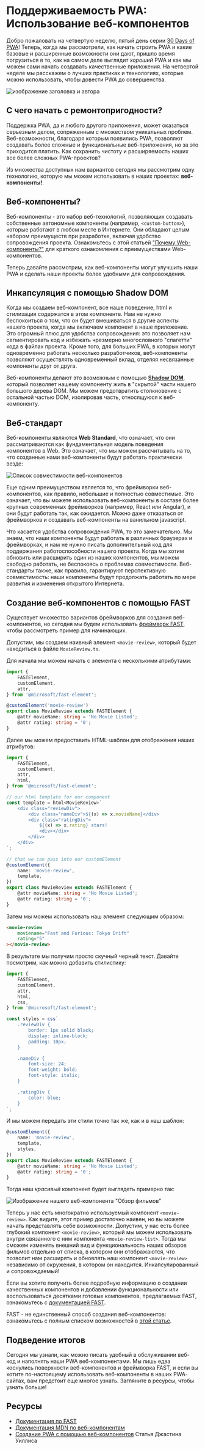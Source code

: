 # Поддерживаемость PWA: Использование веб-компонентов

Добро пожаловать на четвертую неделю, пятый день серии [30 Days of PWA](https://aka.ms/learn-pwa/30Days-blog)! Теперь, когда мы рассмотрели, как начать строить PWA и какие базовые и расширенные возможности они дают, пришло время погрузиться в то, как на самом деле выглядит _хороший_ PWA и как мы можем сами начать создавать качественные приложения. На четвертой неделе мы расскажем о лучших практиках и технологиях, которые можно использовать, чтобы довести PWA до совершенства.

![изображение заголовка и автора](_media/day5.png)

## С чего начать с ремонтопригодности?

Поддержка PWA, да и любого другого приложения, может оказаться серьезным делом, сопряженным с множеством уникальных проблем. Веб-возможности, благодаря которым появились PWA, позволяют создавать более сложные и функциональные веб-приложения, но за это приходится платить. Как сохранить чистоту и расширяемость наших все более сложных PWA-проектов?

Из множества доступных нам вариантов сегодня мы рассмотрим одну технологию, которую мы можем использовать в наших проектах: **веб-компоненты!**.

## Веб-компоненты?

Веб-компоненты - это набор веб-технологий, позволяющих создавать собственные автономные компоненты (например, `<custom-button>`), которые работают в любом месте в Интернете. Они обладают целым набором преимуществ при разработке, включая удобство сопровождения проекта. Ознакомьтесь с этой статьей ["Почему Web-компоненты?"](https://aka.ms/learn-pwa/30days-4.5/fast.design/docs/resources/why-web-components) для краткого ознакомления с преимуществами Web-компонентов.

Теперь давайте рассмотрим, как веб-компоненты могут улучшить наши PWA и сделать наши проекты более удобными для сопровождения.

## Инкапсуляция с помощью Shadow DOM

Когда мы создаем веб-компонент, все наше поведение, html и стилизация содержатся в этом компоненте. Нам не нужно беспокоиться о том, что он будет вмешиваться в другие аспекты нашего проекта, когда мы включаем компонент в наше приложение. Это огромный плюс для удобства сопровождения: это позволяет нам сегментировать код и избежать чрезмерно многословного "спагетти" кода в файлах проекта. Кроме того, для больших PWA, в которых могут одновременно работать несколько разработчиков, веб-компоненты позволяют осуществлять одновременный вклад, отделяя несвязанные компоненты друг от друга.

Веб-компоненты делают это возможным с помощью [**Shadow DOM**](https://aka.ms/learn-pwa/30days-4.5/developer.mozilla.org/docs/Web/Web_Components/Using_shadow_DOM), который позволяет нашему компоненту жить в "скрытой" части нашего большого дерева DOM. Мы можем предотвратить столкновение с остальной частью DOM, изолировав часть, относящуюся к веб-компоненту.

## Веб-стандарт

Веб-компоненты являются **Web Standard**, что означает, что они рассматриваются как фундаментальная модель поведения компонентов в Web. Это означает, что мы можем рассчитывать на то, что созданные нами веб-компоненты будут работать практически везде:

![Список совместимости веб-компонентов](_media/component-web-standards.png)

Еще одним преимуществом является то, что фреймворки веб-компонентов, как правило, небольшие и полностью совместимые. Это означает, что вы можете использовать веб-компоненты в составе более крупных современных фреймворков (например, React или Angular), и они будут работать так, как ожидается. Можно даже отказаться от фреймворков и создавать веб-компоненты на ванильном javascript.

Что касается удобства сопровождения PWA, то это замечательно. Мы знаем, что наши компоненты будут работать в различных браузерах и фреймворках, и нам не нужно писать дополнительный код для поддержания работоспособности нашего проекта. Когда мы хотим обновить или расширить один из наших компонентов, мы можем свободно работать, не беспокоясь о проблемах совместимости. Веб-стандарты также, как правило, гарантируют перспективную совместимость: наши компоненты будут продолжать работать по мере развития и изменения открытого Интернета.

## Создание веб-компонентов с помощью FAST

Существует множество вариантов фреймворков для создания веб-компонентов, но сегодня мы будем использовать [фреймворк FAST](https://aka.ms/learn-pwa/30days-4.5/fast.design/docs/introduction), чтобы рассмотреть пример для начинающих.

Допустим, мы создаем наивный элемент `<movie-review>`, который будет находиться в файле `MovieReview.ts`.

Для начала мы можем начать с элемента с несколькими атрибутами:

```typescript
import {
    FASTElement,
    customElement,
    attr,
} from '@microsoft/fast-element';

@customElement('movie-review')
export class MovieReview extends FASTElement {
    @attr movieName: string = 'No Movie Listed';
    @attr rating: string = '0';
}
```

Далее мы можем предоставить HTML-шаблон для отображения наших атрибутов:

```typescript
import {
    FASTElement,
    customElement,
    attr,
    html,
} from '@microsoft/fast-element';

// our html template for our component
const template = html<MovieReview>`
    <div class="reviewDiv">
        <div class="nameDiv">${(x) => x.movieName}</div>
        <div class="ratingDiv">
            ${(x) => x.rating} stars!
            <div></div>
        </div>
    </div>
`;

// that we can pass into our customElement
@customElement({
    name: 'movie-review',
    template,
})
export class MovieReview extends FASTElement {
    @attr movieName: string = 'No Movie Listed';
    @attr rating: string = '0';
}
```

Затем мы можем использовать наш элемент следующим образом:

```html
<movie-review
    moviename="Fast and Furious: Tokyo Drift"
    rating="5"
></movie-review>
```

В результате мы получим просто скучный черный текст. Давайте посмотрим, как можно добавить стилистику:

```typescript
import {
    FASTElement,
    customElement,
    attr,
    html,
    css,
} from '@microsoft/fast-element';

const styles = css`
    .reviewDiv {
        border: 1px solid black;
        display: inline-block;
        padding: 10px;
    }

    .nameDiv {
        font-size: 24;
        font-weight: bold;
        font-style: italic;
    }

    .ratingDiv {
        color: blue;
    }
`;
```

И мы можем передать эти стили точно так же, как и в наш шаблон:

```typescript
@customElement({
    name: 'movie-review',
    template,
    styles,
})
export class MovieReview extends FASTElement {
    @attr movieName: string = 'No Movie Listed';
    @attr rating: string = '0';
}
```

Тогда наш _красивый_ компонент будет выглядеть примерно так:

![Изображение нашего веб-компонента "Обзор фильмов"](_media/movie-review.png)

Теперь у нас есть многократно используемый компонент `<movie-review>`. Как видите, этот пример достаточно наивен, но вы можете начать представлять себе возможности. Допустим, у нас есть более глубокий компонент `<movie-review>`, который мы можем использовать внутри связанного с ним компонента `<movie-review-list>`. Тогда мы сможем изменять внешний вид и функциональность наших обзоров фильмов отдельно от списка, в котором они отображаются, что позволит нам расширять и обновлять наш компонент `<movie-review>` независимо от окружения, в котором он находится. Инкапсулированный и сопровождаемый!

Если вы хотите получить более подробную информацию о создании качественных компонентов и добавлении функциональности или воспользоваться десятками готовых компонентов, предлагаемых FAST, ознакомьтесь с [документацией FAST](https://aka.ms/learn-pwa/30days-4.5/fast.design/docs/introduction).

FAST - не единственный способ создания веб-компонентов: ознакомьтесь с полным списком возможностей в [этой статье](https://aka.ms/learn-pwa/30days-4.5/webcomponents.dev/blog/all-the-ways-to-make-a-web-component).

## Подведение итогов

Сегодня мы узнали, как можно писать удобный в обслуживании веб-код и наполнять наши PWA веб-компонентами. Мы лишь едва коснулись поверхности веб-компонентов и фреймворка FAST, и если вы хотите по-настоящему использовать веб-компоненты в наших PWA-сайтах, вам предстоит еще многое узнать. Загляните в ресурсы, чтобы узнать больше!

## Ресурсы

-   [Документация по FAST](https://aka.ms/learn-pwa/30days-4.5/fast.design/docs/introduction)
-   [Документация MDN по веб-компонентам](https://aka.ms/learn-pwa/30days-4.5/developer.mozilla.org/docs/Web/Web_Components)
-   [Создание PWA с помощью веб-компонентов](https://aka.ms/learn-pwa/30days-4.5/medium.com/pwabuilder/building-pwas-with-web-components-33f986bf8e4c) Статья Джастина Уиллиса
